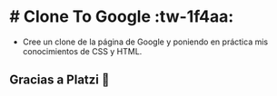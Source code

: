 # # Clone To Google :tw-1f4aa:
- Cree un clone de la página de Google y poniendo en práctica mis conocimientos de CSS y HTML.
## Gracias a Platzi 💚
